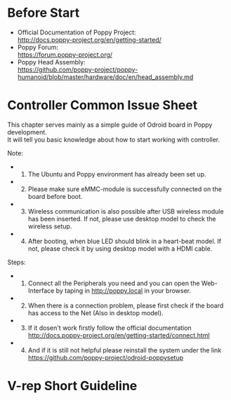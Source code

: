 # Before Start
+ Official Documentation of Poppy Project:  
http://docs.poppy-project.org/en/getting-started/  
+ Poppy Forum:  
https://forum.poppy-project.org/
+ Poppy Head Assembly:  
https://github.com/poppy-project/poppy-humanoid/blob/master/hardware/doc/en/head_assembly.md

# Controller Common Issue Sheet
This chapter serves mainly as a simple guide of Odroid board in Poppy development.  
It will tell you basic knowledge about how to start working with controller.

Note:
+ 1.	The Ubuntu and Poppy environment has already been set up.
+ 2.	Please make sure eMMC-module is successfully connected on the board before boot.
+ 3.	Wireless communication is also possible after USB wireless module has been inserted. If not, please use desktop model to check the wireless setup.
+ 4.	After booting, when blue LED should blink in a heart-beat model. If not, please check it by using desktop model with a HDMI cable. 

Steps:
+ 1.	Connect all the Peripherals you need and you can open the Web-Interface by taping in http://poppy.local in your browser.
+ 2. When there is a connection problem, please first check if the board has access to the Net (Also in desktop model).
+ 3. If it dosen't work firstly follow the official documentation http://docs.poppy-project.org/en/getting-started/connect.html 
+ 4. And if it is still not helpful please reinstall the system under the link https://github.com/poppy-project/odroid-poppysetup

# V-rep Short Guideline
